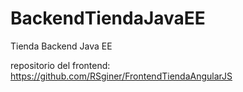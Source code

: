 # BackendTiendaJavaEE
Tienda Backend Java EE 

repositorio del frontend: https://github.com/RSginer/FrontendTiendaAngularJS
